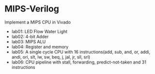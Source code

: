 # MIPS-Verilog
 Implement a MIPS CPU in Vivado

* lab01: LED Flow Water Light
* lab02: 4-bit Adder
* lab03: MIPS ALU
* lab04: Register and memory
* lab05: A single cycle CPU with 16 instructions(add, sub, and, or, addi, andi, ori, slt, lw, sw, beq, j, jal, jr, sll, srl)
* lab06: CPU pipeline with stall, forwarding, predict-not-taken and 31 instructions

